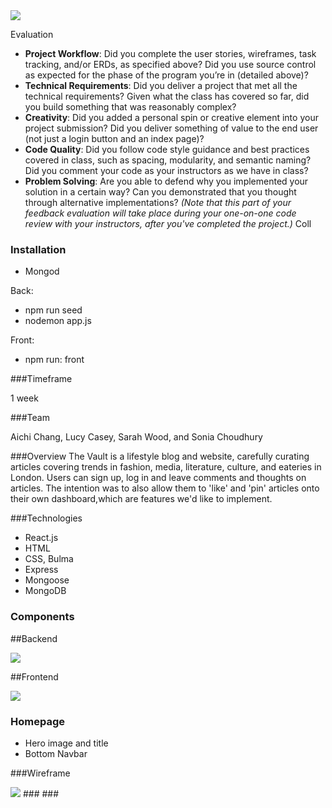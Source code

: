 <img src='https://i.imgur.com/LmW8z5l.jpg'/>

Evaluation
​
* __Project Workflow__: Did you complete the user stories, wireframes, task tracking, and/or ERDs, as specified above? Did you use source control as expected for the phase of the program you’re in (detailed above)?
​
* __Technical Requirements__: Did you deliver a project that met all the technical requirements? Given what the class has covered so far, did you build something that was reasonably complex?
​
* __Creativity__: Did you added a personal spin or creative element into your project submission? Did you deliver something of value to the end user (not just a login button and an index page)?
​
* __Code Quality__: Did you follow code style guidance and best practices covered in class, such as spacing, modularity, and semantic naming? Did you comment your code as your instructors as we have in class?
​
* __Problem Solving__: Are you able to defend why you implemented your solution in a certain way? Can you demonstrated that you thought through alternative implementations? _(Note that this part of your feedback evaluation will take place during your one-on-one code review with your instructors, after you've completed the project.)_
Coll

### Installation
- Mongod

Back:
- npm run seed
- nodemon app.js

Front:
- npm run: front

###Timeframe

1 week

###Team

Aichi Chang, Lucy Casey, Sarah Wood, and Sonia Choudhury

###Overview
The Vault is a lifestyle blog and website, carefully curating articles covering trends in fashion, media, literature, culture, and eateries in London. Users can sign up, log in and leave comments and thoughts on articles. The intention was to also allow them to 'like' and 'pin' articles onto their own dashboard,which are features we'd like to implement.

###Technologies

- React.js
- HTML
- CSS, Bulma
- Express
- Mongoose
- MongoDB

### Components

##Backend 

<img src='https://i.imgur.com/jo8PKFz.png' />

##Frontend

<img src='https://i.imgur.com/qRZHsq7.png' />

### Homepage

- Hero image and title
- Bottom Navbar

###Wireframe

<img src='https://i.imgur.com/rHxuzhU.png'/>
###
###